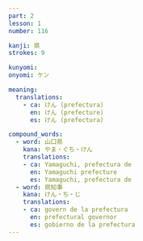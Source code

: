 ```yaml
---
part: 2
lesson: 1
number: 116

kanji: 県
strokes: 9

kunyomi:
onyomi: ケン

meaning:
  translations:
    - ca: けん (prefectura)
      en: けん (prefecture)
      es: けん (prefectura)

compound_words:
  - word: 山口県
    kana: やま・ぐち・けん
    translations:
    - ca: Yamaguchi, prefectura de
      en: Yamaguchi prefecture
      es: Yamaguchi, prefectura de
  - word: 県知事
    kana: けん・ち・じ
    translations:
    - ca: govern de la prefectura
      en: prefectural governor
      es: gobierno de la prefectura
---
```

